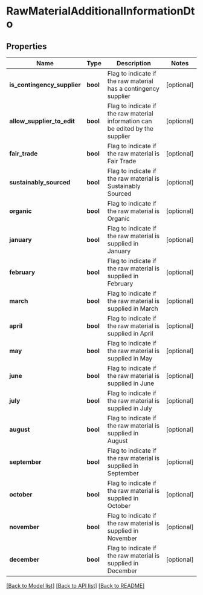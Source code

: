 # RawMaterialAdditionalInformationDto

## Properties
Name | Type | Description | Notes
------------ | ------------- | ------------- | -------------
**is_contingency_supplier** | **bool** | Flag to indicate if the raw material has a contingency supplier | [optional] 
**allow_supplier_to_edit** | **bool** | Flag to indicate if the raw material information can be edited by the supplier | [optional] 
**fair_trade** | **bool** | Flag to indicate if the raw material is Fair Trade | [optional] 
**sustainably_sourced** | **bool** | Flag to indicate if the raw material is Sustainably Sourced | [optional] 
**organic** | **bool** | Flag to indicate if the raw material is Organic | [optional] 
**january** | **bool** | Flag to indicate if the raw material is supplied in January | [optional] 
**february** | **bool** | Flag to indicate if the raw material is supplied in February | [optional] 
**march** | **bool** | Flag to indicate if the raw material is supplied in March | [optional] 
**april** | **bool** | Flag to indicate if the raw material is supplied in April | [optional] 
**may** | **bool** | Flag to indicate if the raw material is supplied in May | [optional] 
**june** | **bool** | Flag to indicate if the raw material is supplied in June | [optional] 
**july** | **bool** | Flag to indicate if the raw material is supplied in July | [optional] 
**august** | **bool** | Flag to indicate if the raw material is supplied in August | [optional] 
**september** | **bool** | Flag to indicate if the raw material is supplied in September | [optional] 
**october** | **bool** | Flag to indicate if the raw material is supplied in October | [optional] 
**november** | **bool** | Flag to indicate if the raw material is supplied in November | [optional] 
**december** | **bool** | Flag to indicate if the raw material is supplied in December | [optional] 

[[Back to Model list]](../README.md#documentation-for-models) [[Back to API list]](../README.md#documentation-for-api-endpoints) [[Back to README]](../README.md)


